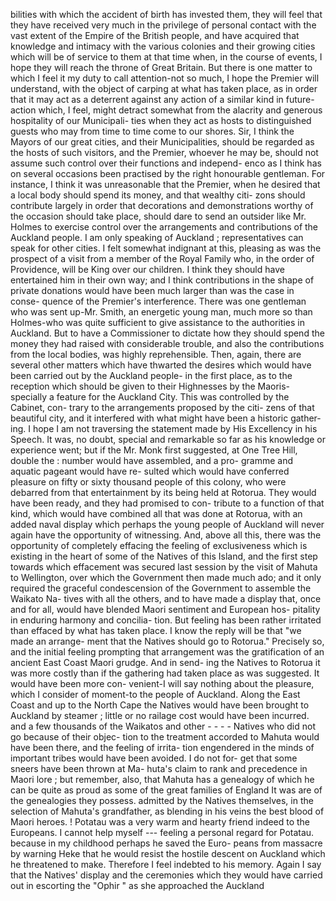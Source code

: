 bilities with which the accident of birth has invested them, they will feel that they have received very much in the privilege of personal contact with the vast extent of the Empire of the British people, and have acquired that knowledge and intimacy with the various colonies and their growing cities which will be of service to them at that time when, in the course of events, I hope they will reach the throne of Great Britain. But there is one matter to which I feel it my duty to call attention-not so much, I hope the Premier will understand, with the object of carping at what has taken place, as in order that it may act as a deterrent against any action of a similar kind in future-action which, I feel, might detract somewhat from the alacrity and generous hospitality of our Municipali- ties when they act as hosts to distinguished guests who may from time to time come to our shores. Sir, I think the Mayors of our great cities, and their Municipalities, should be regarded as the hosts of such visitors, and the Premier, whoever he may be, should not assume such control over their functions and independ- enco as I think has on several occasions been practised by the right honourable gentleman. For instance, I think it was unreasonable that the Premier, when he desired that a local body should spend its money, and that wealthy citi- zons should contribute largely in order that decorations and demonstrations worthy of the occasion should take place, should dare to send an outsider like Mr. Holmes to exercise control over the arrangements and contributions of the Auckland people. I am only speaking of Auckland ; representatives can speak for other cities. I felt somewhat indignant at this, pleasing as was the prospect of a visit from a member of the Royal Family who, in the order of Providence, will be King over our children. I think they should have entertained him in their own way; and I think contributions in the shape of private donations would have been much larger than was the case in conse- quence of the Premier's interference. There was one gentleman who was sent up-Mr. Smith, an energetic young man, much more so than Holmes-who was quite sufficient to give assistance to the authorities in Auckland. But to have a Commissioner to dictate how they should spend the money they had raised with considerable trouble, and also the contributions from the local bodies, was highly reprehensible. Then, again, there are several other matters which have thwarted the desires which would have been carried out by the Auckland people- in the first place, as to the reception which should be given to their Highnesses by the Maoris-specially a feature for the Auckland City. This was controlled by the Cabinet, con- trary to the arrangements proposed by the citi- zens of that beautiful city, and it interfered with what might have been a historic gather- ing. I hope I am not traversing the statement made by His Excellency in his Speech. It was, no doubt, special and remarkable so far as his knowledge or experience went; but if the Mr. Monk first suggested, at One Tree Hill, double the : number would have assembled, and a pro- gramme and aquatic pageant would have re- sulted which would have conferred pleasure on fifty or sixty thousand people of this colony, who were debarred from that entertainment by its being held at Rotorua. They would have been ready, and they had promised to con- tribute to a function of that kind, which would have combined all that was done at Rotorua, with an added naval display which perhaps the young people of Auckland will never again have the opportunity of witnessing. And, above all this, there was the opportunity of completely effacing the feeling of exclusiveness which is existing in the heart of some of the Natives of this Island, and the first step towards which effacement was secured last session by the visit of Mahuta to Wellington, over which the Government then made much ado; and it only required the graceful condescension of the Government to assemble the Waikato Na- tives with all the others, and to have made a display that, once and for all, would have blended Maori sentiment and European hos- pitality in enduring harmony and concilia- tion. But feeling has been rather irritated than effaced by what has taken place. I know the reply will be that "we made an arrange- ment that the Natives should go to Rotorua." Precisely so, and the initial feeling prompting that arrangement was the gratification of an ancient East Coast Maori grudge. And in send- ing the Natives to Rotorua it was more costly than if the gathering had taken place as was suggested. It would have been more con- venient-I will say nothing about the pleasure, which I consider of moment-to the people of Auckland. Along the East Coast and up to the North Cape the Natives would have been brought to Auckland by steamer ; little or no railage cost would have been incurred. and a few thousands of the Waikatos and other \- - - - Natives who did not go because of their objec- tion to the treatment accorded to Mahuta would have been there, and the feeling of irrita- tion engendered in the minds of important tribes would have been avoided. I do not for- get that some sneers have been thrown at Ma- huta's claim to rank and precedence in Maori lore ; but remember, also, that Mahuta has a genealogy of which he can be quite as proud as some of the great families of England It was are of the genealogies they possess. admitted by the Natives themselves, in the selection of Mahuta's grandfather, as blending in his veins the best blood of Maori heroes. ! Potatau was a very warm and hearty friend indeed to the Europeans. I cannot help myself \--- feeling a personal regard for Potatau. because in my childhood perhaps he saved the Euro- peans from massacre by warning Heke that he would resist the hostile descent on Auckland which he threatened to make. Therefore I feel indebted to his memory. Again I say that the Natives' display and the ceremonies which they would have carried out in escorting the "Ophir " as she approached the Auckland 